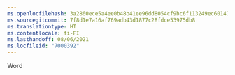 ```yaml
---
ms.openlocfilehash: 3a2860ece5a4ee0b48b41ee96dd8054cf9bc6f113249ec601478b2582d72ead4
ms.sourcegitcommit: 7f8d1e7a16af769adb43d1877c28fdce53975db8
ms.translationtype: HT
ms.contentlocale: fi-FI
ms.lasthandoff: 08/06/2021
ms.locfileid: "7000392"
---
```

Word
